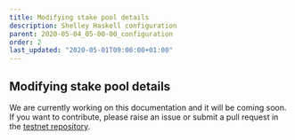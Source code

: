 ```yaml
---
title: Modifying stake pool details
description: Shelley Haskell configuration
parent: 2020-05-04_05-00-00_configuration
order: 2
last_updated: "2020-05-01T09:00:00+01:00"
---
```

## Modifying stake pool details

We are currently working on this documentation and it will be coming soon. If you want to contribute, please raise an issue or submit a pull request in the [testnet repository](https://github.com/cardano-foundation/testnets-cardano-org).
